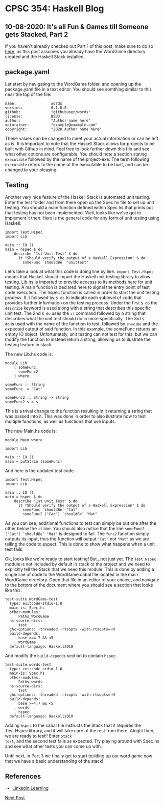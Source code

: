# CPSC 354: Haskell Blog  

## 10-08-2020:  It's all Fun & Games till Someone gets Stacked, Part 2

If you haven't alreadly checked out Part 1 of this post, make sure to do so <a href="https://github.com/GaryZ700/Haskell_Blog/blob/master/blog4.md">here</a>, as this post assumes you already have the WordGame directory created and the Haskell Stack installed. 

## package.yaml
Let start by navigating to the WordGame folder, and opening up the package.yaml file in a text editor. You should see somthing similar to this near the top of the file:
<pre><code>name:                words
version:             0.1.0.0
github:              "githubuser/words"
license:             BSD3
author:              "Author name here"
maintainer:          "example@example.com"
copyright:           "2020 Author name here"
</code></pre>
These values can be changed to meet your actual information or can be left as is. It is important to note that the Haskell Stack allows for projects to be built with Github in mind. Feel free to look further down this file and see what other options are configurable. You should note a section stating <code>executable</code> followed by the name of the project-exe. The term following <code>executable</code> refers to the name of the executable to be built, and can be changed to your pleasing.

## Testing
Another very nice feature of the Haskell Stack is automated unit testing. Enter the test folder and from there open up the Spec.hs file to set up unit testing. You should a main function defined within Spec.hs that prints out that testing has not been implemented. Well, looks like we've got to implement it then. Here is the general code for any form of unit testing using Haskell: 
<pre><code>import Test.Hspec
import Lib

main :: IO ()
main = hspec $ do
    describe "1st Unit Test" $ do
      it "Should verify the output of a Haskell Expression" $ do
        someFunc `shouldBe` "unitTest"
</code></pre>
Let's take a look at what this code is doing line by line. <code>import Test.Hspec</code> means that Haskell should import the Haskell unit testing library to allow testing. Lib.hs is imported to provide accesss to its methods here for unit testing. A main function is declared here to signal the entry point of test code execution. The hspec function is called in order to start the unit testing process. It it followed by <code>$ do</code> to indicate each sublevel of code that provides further information on the testing process. Under the first <code>$ do</code> the <code>describe</code> keyword is used along with a string that describes this specific unit test. The 2nd <code>$ do</code> uses the <code>it</code> command followed by a string that describes what the unit test should do in more specifically. The 3rd <code>$ do</code> is used with the name of the function to test, followed by <code>`shouldBe`</code> and the expected output of said function. In this example, the someFunc returns an empty IO object. Unfortunately, unit testing can not test for this, but we can modify the function to instead return a string, allowing us to ilustrate the testing feature in stack. 

The new Lib.hs code is: 
<pre><code>module Lib
    ( someFunc,
      someFunc2
    ) where

someFunc :: String
someFunc  = "Cat"

someFunc2 :: String -> String
someFunc2 s = s
</code></pre>
This is a trival change to the function resulting in it returning a string that was passed into it. This was done in order to also ilustrate how to test multiple functions, as well as functions that use inputs.

The new Main.hs code is: 
<pre><code>module Main where

import Lib

main :: IO ()
main = putStrLn (someFunc)
</code></pre>

And here is the updated test code: 
<pre><code>import Test.Hspec
import Lib

main :: IO ()
main = hspec $ do
    describe "1st Unit Test" $ do
      it "Should verify the output of a Haskell Expression" $ do
        someFunc `shouldBe` "Cat"
        someFunc2 ("Cat") `shouldBe` "Mat"
</code></pre>
As you can see, additional functions to test can simply be put one after the other below the <code>it</code> line. You should also notice that the line <code>someFunc2 ("Cat") \`shouldBe\` "Mat"</code> is designed to fail. The <code>func2</code> function simply outputs its input, thus the function will output <code>"Cat"</code> not <code>"Mat"</code> as we are telling the code to expect. This is done to show what happens when a unit test fails. 

Ok, looks like we're ready to start testing! But...not just yet. The <code>Test.Hspec</code> module is not included by default in stack or the project and we need to explicitly tell the Stack that we need this module. This is done by adding a single line of code to the WordGame.cabal file located in the main WordGame directory. Open that file in an editor of your choice, and navigate to the bottom of the document where you should see a section that looks like this: 
<pre><code>test-suite WordGame-test
  type: exitcode-stdio-1.0
  main-is: Spec.hs
  other-modules:
      Paths_WordGame
  hs-source-dirs:
      test
  ghc-options: -threaded -rtsopts -with-rtsopts=-N
  build-depends:
      base >=4.7 && <5
    , WordGame
  default-language: Haskell2010</code></pre>
And modify the <code>build-depends</code> section to contain <code>hspec</code>:
<pre><code>test-suite words-test
  type: exitcode-stdio-1.0
  main-is: Spec.hs
  other-modules:
      Paths_words
  hs-source-dirs:
      test
  ghc-options: -threaded -rtsopts -with-rtsopts=-N
  build-depends:
      base >=4.7 && <5
    , words
    , hspec
  default-language: Haskell2010</code></pre>
Adding <code>hspec</code> to the cabal file instructs the Stack that it requires the Test.Hspec library, and it will take care of the rest from there. Alright then, we are ready to test!! Enter <code>Stack test</code>, and the second test fails as expected. Try playing around with Spec.hs and see what other tests you can come up with.

Until next, in Part 3 we finally get to start building up our word game now that we have a basic understanding of the stack!

## References 
<ul>
   <li><a href="https://www.linkedin.com/learning/learning-haskell-programming/the-course-overview?u=2195556">LinkedIn Learning</a></li>
</ul>

<a href="https://github.com/GaryZ700/Haskell_Blog/blob/master/blog6.md">Next Post</a>
